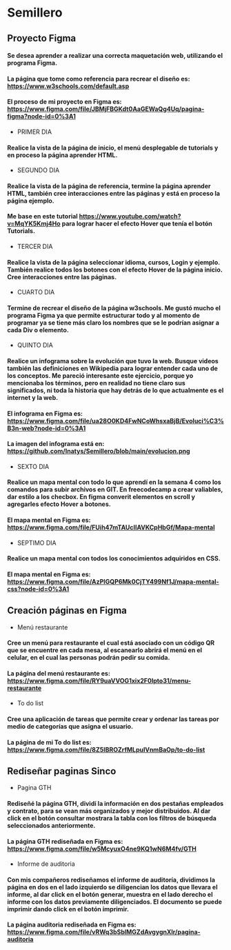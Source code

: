 
# Semillero 


## Proyecto Figma 

#### Se desea aprender a realizar una correcta maquetación web, utilizando el programa Figma.  

#### La página que tome como referencia para recrear el diseño es: https://www.w3schools.com/default.asp 

#### El proceso de mi proyecto en Figma es: https://www.figma.com/file/JBMjFBGKdt0AaGEWaQg4Uq/pagina-figma?node-id=0%3A1 

- PRIMER DIA 

#### Realice la vista de la página de inicio, el menú desplegable de tutorials y en proceso la página aprender HTML. 

- SEGUNDO DIA 

#### Realice la vista de la página de referencia, termine la página aprender HTML, también cree interacciones entre las páginas y está en proceso la página ejemplo. 

#### Me base en este tutorial https://www.youtube.com/watch?v=MqYK5Kmj4Ho para lograr hacer el efecto Hover que tenía el botón Tutorials. 

- TERCER DIA 

#### Realice la vista de la página seleccionar idioma, cursos, Login y ejemplo. También realice todos los botones con el efecto Hover de la página inicio. Cree interacciones entre las páginas. 

- CUARTO DIA 

#### Termine de recrear el diseño de la página w3schools. Me gustó mucho el programa Figma ya que permite estructurar todo y al momento de programar ya se tiene más claro los nombres que se le podrían asignar a cada Div o elemento. 

- QUINTO DIA 

#### Realice un infograma sobre la evolución que tuvo la web. Busque videos también las definiciones en Wikipedia para lograr entender cada uno de los conceptos. Me pareció interesante este ejercicio, porque yo mencionaba los términos, pero en realidad no tiene claro sus significados, ni toda la historia que hay detrás de lo que actualmente es el internet y la web. 

#### El infograma en Figma es: https://www.figma.com/file/ua28O0KD4FwNCoWhsxaBjB/Evoluci%C3%B3n-web?node-id=0%3A1  

#### La imagen del infograma está en: https://github.com/Inatys/Semillero/blob/main/evolucion.png 

- SEXTO DIA 

#### Realice un mapa mental con todo lo que aprendí en la semana 4 como los comandos para subir archivos en GIT. En freecodecamp a crear valiables, dar estilo a los checbox. En figma converit elementos en scroll y agregarles efecto Hover a botones.   

#### El mapa mental en Figma es:  https://www.figma.com/file/FUih47mTAUcIIAVKCpHbGf/Mapa-mental 

- SEPTIMO DIA 

#### Realice un mapa mental con todos los conocimientos adquiridos en CSS.   

#### El mapa mental en Figma es:  https://www.figma.com/file/AzPIGQP6Mk0CjTY499Nf1J/mapa-mental-css?node-id=0%3A1 

 

  

## Creación páginas en Figma 

- Menú restaurante 

#### Cree un menú para restaurante el cual está asociado con un código QR que se encuentre en cada mesa, al escanearlo abrirá el menú en el celular, en el cual las personas podrán pedir su comida.  

#### La página del menú restaurante es: https://www.figma.com/file/RY9uaVVOG1xix2F0lpto31/menu-restaurante 

- To do list 

#### Cree una aplicación de tareas que permite crear y ordenar las tareas por medio de categorías que asigna el usuario. 

#### La página de mi To do list es: https://www.figma.com/file/8Z5IBROZrfMLpulVnmBaOp/to-do-list 

  

## Rediseñar paginas Sinco 

- Pagina GTH 

#### Rediseñé la página GTH, dividí la información en dos pestañas empleados y contrato, para se vean más organizados y mejor distribuidos. Al dar click en el botón consultar mostrara la tabla con los filtros de búsqueda seleccionados anteriormente.  

#### La página GTH rediseñada en Figma es: https://www.figma.com/file/w5McyuxO4ne9KQ1wN6M4fv/GTH 

- Informe de auditoria 

#### Con mis compañeros rediseñamos el informe de auditoría, dividimos la página en dos en el lado izquierdo se diligencian los datos que llevara el informe, al dar click en el botón generar, muestra en el lado derecho el informe con los datos previamente diligenciados. El documento se puede imprimir dando click en el botón imprimir.  

#### La página auditoria rediseñada en Figma es: https://www.figma.com/file/vRWq3bSblMGZdAvgygnXlr/pagina-auditoria 
